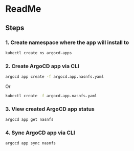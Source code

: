 # ReadMe

## Steps

### 1. Create namespace where the app will install to

~~~bash
kubectl create ns argocd-apps
~~~

### 2. Create ArgoCD app via CLI

~~~bash
argocd app create -f argocd.app.nasnfs.yaml
~~~

Or

~~~bash
kubectl create -f argocd.app.nasnfs.yaml
~~~

### 3. View created ArgoCD app status

~~~bash
argocd app get nasnfs
~~~

### 4. Sync ArgoCD app via CLI

~~~bash
argocd app sync nasnfs
~~~
